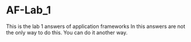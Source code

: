 # AF-Lab_1
This is the lab 1 answers of application frameworks
In this answers are not the only way to do this. You can do it another way.
